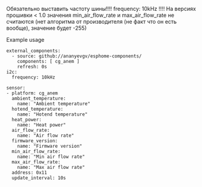 Обязательно выставить частоту шины!!!!   frequency: 10kHz   !!!!
На версиях прошивки < 1.0 значения min_air_flow_rate и max_air_flow_rate не считаются (нет алгоритма от производителя (не факт что он есть вообще), значение будет -255)

Example usage

```
external_components:
  - source: github://ananyevgv/esphome-components/
    components: [ cg_anem ]
    refresh: 0s
i2c:
  frequency: 10kHz

sensor:
- platform: cg_anem
  ambient_temperature:
    name: "Ambient temperature"
  hotend_temperature:
    name: "Hotend temperature"
  heat_power:
    name: "Heat power"
  air_flow_rate:
    name: "Air flow rate"
  firmware_version:
    name: "Firmware version"
  min_air_flow_rate:
    name: "Min air flow rate"
  max_air_flow_rate:
    name: "Max air flow rate"
  address: 0x11
  update_interval: 10s


```
